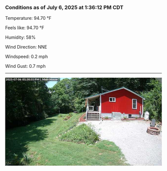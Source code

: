### Conditions as of July 6, 2025 at 1:36:12 PM CDT 

Temperature: 94.70 &deg;F

Feels like: 94.70 &deg;F

Humidity: 58%

Wind Direction: NNE

Windspeed: 0.2 mph

Wind Gust: 0.7 mph

---

<img src="./images/latest.jpeg"/>

